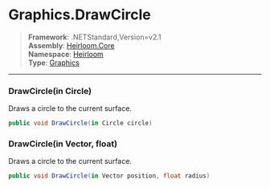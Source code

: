 # Graphics.DrawCircle

> **Framework**: .NETStandard,Version=v2.1  
> **Assembly**: [Heirloom.Core][0]  
> **Namespace**: [Heirloom][0]  
> **Type**: [Graphics][1]  

--------------------------------------------------------------------------------

### DrawCircle(in Circle)

Draws a circle to the current surface.

```cs
public void DrawCircle(in Circle circle)
```

### DrawCircle(in Vector, float)

Draws a circle to the current surface.

```cs
public void DrawCircle(in Vector position, float radius)
```

[0]: ..\Heirloom.Core.md
[1]: Heirloom.Graphics.md
